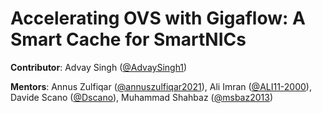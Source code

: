 # Accelerating OVS with Gigaflow: A Smart Cache for SmartNICs

**Contributor**: Advay Singh ([@AdvaySingh1])

**Mentors**: Annus Zulfiqar ([@annuszulfiqar2021]), Ali Imran ([@ALI11-2000]), Davide Scano ([@Dscano]), Muhammad Shahbaz ([@msbaz2013])

[@AdvaySingh1]: https://github.com/AdvaySingh1
[@annuszulfiqar2021]: https://github.com/annuszulfiqar2021
[@ALI11-2000]: https://github.com/ALI11-2000
[@Dscano]: https://github.com/Dscano
[@msbaz2013]: https://github.com/msbaz2013

